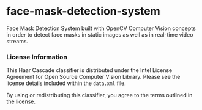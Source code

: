 # face-mask-detection-system
Face Mask Detection System built with OpenCV Computer Vision concepts in order to detect face masks in static images as well as in real-time video streams.

### License Information

This Haar Cascade classifier is distributed under the Intel License Agreement for Open Source Computer Vision Library. Please see the license details included within the `data.xml` file.

By using or redistributing this classifier, you agree to the terms outlined in the license.
